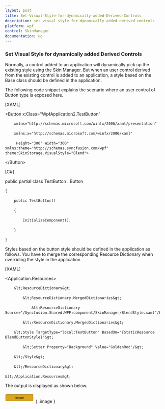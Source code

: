 ```yaml
---
layout: post
title: Set-Visual-Style-for-dynamically-added-Derived-Controls
description: set visual style for dynamically added derived controls
platform: wpf
control: SkinManager
documentation: ug
---
```


### Set Visual Style for dynamically added Derived Controls

Normally, a control added to an application will dynamically pick up the existing style using the Skin Manager. But when an user control derived from the existing control is added to an application, a style based on the Base class should be defined in the application. 

The following code snippet explains the scenario where an user control of Button type is exposed here.



[XAML]



<Button x:Class="WpfApplication2.TestButton"

        xmlns="http://schemas.microsoft.com/winfx/2006/xaml/presentation"

        xmlns:x="http://schemas.microsoft.com/winfx/2006/xaml" 

         Height="300" Width="300" xmlns:theme="http://schemas.syncfusion.com/wpf" theme:SkinStorage.VisualStyle="Blend">  

&lt;/Button&gt;





[C#]



public partial class TestButton : Button

    {

        public TestButton()

        {

            InitializeComponent();

        }

    }





Styles based on the button style should be defined in the application as follows. You have to merge the corresponding Resource Dictionary when overriding the style in the application.



[XAML]



&lt;Application.Resources&gt;

        &lt;ResourceDictionary&gt;

            &lt;ResourceDictionary.MergedDictionaries&gt;

                &lt;ResourceDictionary Source="/Syncfusion.Shared.WPF;component/SkinManager/BlendStyle.xaml"/&gt;

            &lt;/ResourceDictionary.MergedDictionaries&gt;        

        &lt;Style TargetType="local:TestButton" BasedOn="{StaticResource BlendButtonStyle}"&gt;

            &lt;Setter Property="Background" Value="GoldenRod"/&gt;

        &lt;/Style&gt;

        &lt;/ResourceDictionary&gt;

    &lt;/Application.Resources&gt;





The output is displayed as shown below.



![](Set-Visual-Style-for-dynamically-added-Derived-Controls_images/Set-Visual-Style-for-dynamically-added-Derived-Controls_img1.png)
{:.image }





